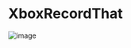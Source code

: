 # XboxRecordThat
![image](https://user-images.githubusercontent.com/17979117/194440605-41579577-32dd-41d9-9651-5907cd03a13c.png)
